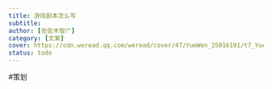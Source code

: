 ```yaml
---
title: 游戏剧本怎么写
subtitle: 
author: [佐佐木智广]
category: [文案]
cover: https://cdn.weread.qq.com/weread/cover/47/YueWen_25016191/t7_YueWen_25016191.jpg
status: todo
---
```

#策划 
